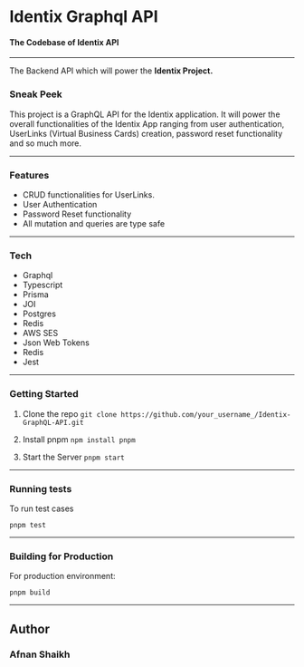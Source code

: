 # Identix Graphql API
#### The Codebase of Identix API

------------


The Backend API which will power the **Identix Project.**
### Sneak Peek
This project is a GraphQL API for the Identix application. It will power the overall functionalities of the Identix App ranging from user authentication, UserLinks (Virtual Business Cards) creation, password reset functionality and so much more.

------------


### Features
- CRUD functionalities for UserLinks.
- User Authentication 
- Password Reset functionality
- All mutation and queries are type safe

------------


### Tech
- Graphql
- Typescript
- Prisma
- JOI
- Postgres
- Redis
- AWS SES
- Json Web Tokens
- Redis
- Jest

------------


### Getting Started
1. Clone the repo
``` git clone https://github.com/your_username_/Identix-GraphQL-API.git ```

2. Install pnpm
``` npm install pnpm ```

3. Start the Server
``` pnpm start ```

------------

### Running tests
To run test cases

``` pnpm test ```

------------

### Building for Production
For production environment:

``` pnpm build ```

------------

## Author
### Afnan Shaikh







